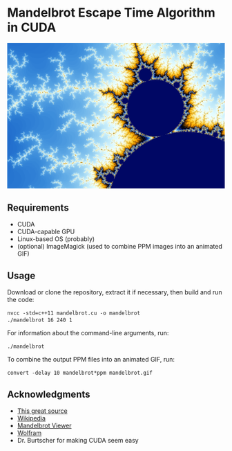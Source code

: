 # Mandelbrot Escape Time Algorithm in CUDA

![Example Mandelbrot visualization](https://github.com/djl70/mandelbrot-cuda/blob/fd655b0c1989a90f944048dc4c1be74e217a3cad/mandelbrot068.png)

## Requirements
- CUDA
- CUDA-capable GPU
- Linux-based OS (probably)
- (optional) ImageMagick (used to combine PPM images into an animated GIF)

## Usage
Download or clone the repository, extract it if necessary, then build and run the code:
```
nvcc -std=c++11 mandelbrot.cu -o mandelbrot
./mandelbrot 16 240 1
```
For information about the command-line arguments, run:
```
./mandelbrot
```
To combine the output PPM files into an animated GIF, run:
```
convert -delay 10 mandelbrot*ppm mandelbrot.gif
```

## Acknowledgments
- [This great source](http://warp.povusers.org/Mandelbrot/)
- [Wikipedia](https://en.wikipedia.org/wiki/Mandelbrot_set)
- [Mandelbrot Viewer](http://math.hws.edu/eck/js/mandelbrot/MB.html)
- [Wolfram](http://mathworld.wolfram.com/MandelbrotSet.html)
- Dr. Burtscher for making CUDA seem easy
